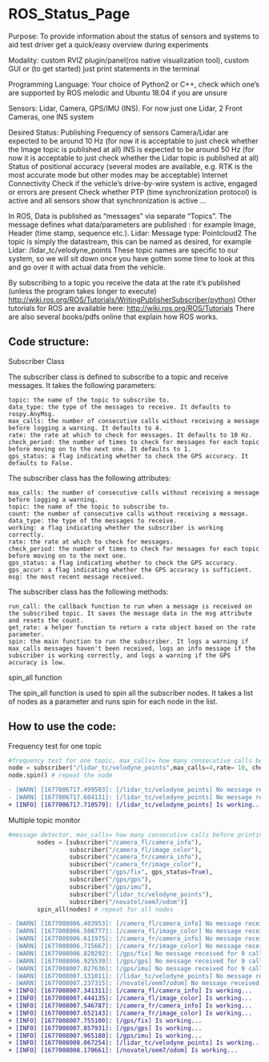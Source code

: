 # ROS_Status_Page
Purpose: To provide information about the status of sensors and systems to aid test driver get a quick/easy overview during experiments

Modality: custom RVIZ plugin/panel(ros native visualization tool), custom GUI or (to get started) just print statements in the terminal

Programming Language: Your choice of Python2 or C++, check which one’s are supported by ROS melodic and Ubuntu 18.04 if you are unsure

Sensors: Lidar, Camera, GPS/IMU (INS). 
For now just one Lidar, 2 Front Cameras, one INS system

Desired Status: 
Publishing Frequency of sensors 
Camera/Lidar are expected to be around 10 Hz (for now it is acceptable to just check whether the Image topic is published at all) 
INS is expected to be around 50 Hz (for now it is acceptable to just check whether the Lidar topic is published at all) 
Status of positional accuracy (several modes are available, e.g. RTK is the most accurate mode but other modes may be acceptable)
Internet Connectivity
Check if the vehicle’s drive-by-wire system is active, engaged or errors are present
Check whether PTP (time synchronization protocol) is active and all sensors show that synchronization is active
…

In ROS, Data is published as “messages” via separate “Topics”. 
The message defines what data/parameters are published : for example Image, Header (time stamp, sequence etc.). Lidar: Message type: Pointcloud2
The topic is simply the datastream, this can be named as desired, for example Lidar: /lidar_tc/velodyne_points
These topic names are specific to our system, so we will sit down once you have gotten some time to look at this and go over it with actual data from the vehicle. 

By subscribing to a topic you receive the data at the rate it’s published (unless the program takes longer to execute) http://wiki.ros.org/ROS/Tutorials/WritingPublisherSubscriber(python) 
Other tutorials for ROS are available here: http://wiki.ros.org/ROS/Tutorials 
There are also several books/pdfs online that explain how ROS works. 


<h2> Code structure: </h2>

Subscriber Class

The subscriber class is defined to subscribe to a topic and receive messages. It takes the following parameters:

    topic: the name of the topic to subscribe to.
    data_type: the type of the messages to receive. It defaults to rospy.AnyMsg.
    max_calls: the number of consecutive calls without receiving a message before logging a warning. It defaults to 4.
    rate: the rate at which to check for messages. It defaults to 10 Hz.
    check_period: the number of times to check for messages for each topic before moving on to the next one. It defaults to 1.
    gps_status: a flag indicating whether to check the GPS accuracy. It defaults to False.

The subscriber class has the following attributes:

    max_calls: the number of consecutive calls without receiving a message before logging a warning.
    topic: the name of the topic to subscribe to.
    count: the number of consecutive calls without receiving a message.
    data_type: the type of the messages to receive.
    working: a flag indicating whether the subscriber is working correctly.
    rate: the rate at which to check for messages.
    check_period: the number of times to check for messages for each topic before moving on to the next one.
    gps_status: a flag indicating whether to check the GPS accuracy.
    gps_accur: a flag indicating whether the GPS accuracy is sufficient.
    msg: the most recent message received.

The subscriber class has the following methods:

    run_call: the callback function to run when a message is received on the subscribed topic. It saves the message data in the msg attribute and resets the count.
    get_rate: a helper function to return a rate object based on the rate parameter.
    spin: the main function to run the subscriber. It logs a warning if max_calls messages haven't been received, logs an info message if the subscriber is working correctly, and logs a warning if the GPS accuracy is low.

spin_all function

The spin_all function is used to spin all the subscriber nodes. It takes a list of nodes as a parameter and runs spin for each node in the list.

<h2> How to use the code: </h2>

<h> Frequency test for one topic </h>

```python
#frequency test for one topic, max_calls= how many consecutive calls before printing warnning,rate= hz, check_period= how many times to check the topic, gps_status= enable gps accuracy testing
node = subscriber("/lidar_tc/velodyne_points",max_calls=4,rate= 10, check_period=-1, gps_status=False)
node.spin() # repeat the node
```
```diff
- [WARN] [1677006717.499503]: [/lidar_tc/velodyne_points] No message received for 33 calls on rate of 10 Hz.
- [WARN] [1677006717.604131]: [/lidar_tc/velodyne_points] No message received for 34 calls on rate of 10 Hz.
+ [INFO] [1677006717.710579]: [/lidar_tc/velodyne_points] Is working...
```

<h> Multiple topic monitor </h>

```python
#message detector, max_calls= how many consecutive calls before printing warnning, check_period= how many times to check for each topic before going to the next one, gps_status= enable gps accuracy testing.
        nodes = [subscriber("/camera_fl/camera_info"),
                 subscriber("/camera_fl/image_color"),
                 subscriber("/camera_fr/camera_info"),
                 subscriber("/camera_fr/image_color"),
                 subscriber("/gps/fix", gps_status=True),
                 subscriber("/gps/gps"),
                 subscriber("/gps/imu"),
                 subscriber("/lidar_tc/velodyne_points"),
                 subscriber("/novatel/oem7/odom")]
        spin_all(nodes) # repeat for all nodes
```

```diff
- [WARN] [1677008006.403953]: [/camera_fl/camera_info] No message received for 8 calls on rate of 10 Hz.
- [WARN] [1677008006.508777]: [/camera_fl/image_color] No message received for 8 calls on rate of 10 Hz.
- [WARN] [1677008006.611975]: [/camera_fr/camera_info] No message received for 8 calls on rate of 10 Hz.
- [WARN] [1677008006.715667]: [/camera_fr/image_color] No message received for 9 calls on rate of 10 Hz.
- [WARN] [1677008006.820292]: [/gps/fix] No message received for 9 calls on rate of 10 Hz.
- [WARN] [1677008006.925539]: [/gps/gps] No message received for 9 calls on rate of 10 Hz.
- [WARN] [1677008007.027636]: [/gps/imu] No message received for 9 calls on rate of 10 Hz.
- [WARN] [1677008007.131011]: [/lidar_tc/velodyne_points] No message received for 9 calls on rate of 10 Hz.
- [WARN] [1677008007.237315]: [/novatel/oem7/odom] No message received for 9 calls on rate of 10 Hz.
+ [INFO] [1677008007.341311]: [/camera_fl/camera_info] Is working...
+ [INFO] [1677008007.444135]: [/camera_fl/image_color] Is working...
+ [INFO] [1677008007.546787]: [/camera_fr/camera_info] Is working...
+ [INFO] [1677008007.652143]: [/camera_fr/image_color] Is working...
+ [INFO] [1677008007.755100]: [/gps/fix] Is working...
+ [INFO] [1677008007.857931]: [/gps/gps] Is working...
+ [INFO] [1677008007.965180]: [/gps/imu] Is working...
+ [INFO] [1677008008.067254]: [/lidar_tc/velodyne_points] Is working...
+ [INFO] [1677008008.170661]: [/novatel/oem7/odom] Is working...
```
